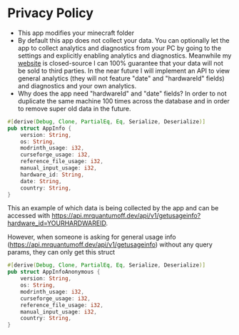 # Privacy Policy

- This app modifies your minecraft folder
- By default this app does not collect your data. You can optionally let the app to collect analytics and diagnostics from your PC by going to the settings and explicitly enabling analytics and diagnostics. Meanwhile my [website](https://mrquantumoff.dev) is closed-source I can 100% guarantee that your data will not be sold to third parties. In the near future I will implement an API to view general analytics (they will not feature "date" and "hardwareId" fields) and diagnostics and your own analytics.
- Why does the app need "hardwareId" and "date" fields? In order to not duplicate the same machine 100 times across the database and in order to remove super old data in the future.

```rust
#[derive(Debug, Clone, PartialEq, Eq, Serialize, Deserialize)]
pub struct AppInfo {
    version: String,
    os: String,
    modrinth_usage: i32,
    curseforge_usage: i32,
    reference_file_usage: i32,
    manual_input_usage: i32,
    hardware_id: String,
    date: String,
    country: String,
}
```

This an example of which data is being collected by the app and can be accessed with https://api.mrquantumoff.dev/api/v1/getusageinfo?hardware_id=YOURHARDWAREID.

However, when someone is asking for general usage info (https://api.mrquantumoff.dev/api/v1/getusageinfo) without any query params, they can only get this struct

```rust
#[derive(Debug, Clone, PartialEq, Eq, Serialize, Deserialize)]
pub struct AppInfoAnonymous {
    version: String,
    os: String,
    modrinth_usage: i32,
    curseforge_usage: i32,
    reference_file_usage: i32,
    manual_input_usage: i32,
    country: String,
}
```
